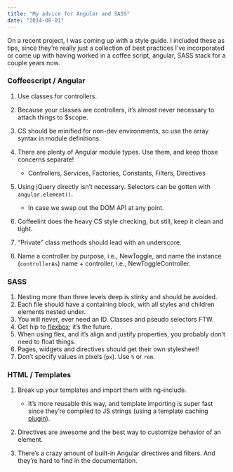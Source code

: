 ```yaml
---
title: "My advice for Angular and SASS"
date: "2014-08-01"
---
```


On a recent project, I was coming up with a style guide. I included these as tips, since they’re really just a collection of best practices I’ve incorporated or come up with having worked in a coffee script, angular, SASS stack for a couple years now.

### Coffeescript / Angular

1. Use classes for controllers.
2. Because your classes are controllers, it’s almost never necessary to attach things to $scope.
3. CS should be minified for non-dev environments, so use the array syntax in module definitions.
4. There are plenty of Angular module types. Use them, and keep those concerns separate!
    
    - Controllers, Services, Factories, Constants, Filters, Directives
5. Using jQuery directly isn’t necessary. Selectors can be gotten with `angular.element()`.
    
    - In case we swap out the DOM API at any point.
6. Coffeelint does the heavy CS style checking, but still, keep it clean and tight.
7. “Private” class methods should lead with an underscore.
8. Name a controller by purpose, i.e., NewToggle, and name the instance (`controllerAs`) name + controller, i.e., NewToggleController.

### SASS

1. Nesting more than three levels deep is stinky and should be avoided.
2. Each file should have a containing block, with all styles and children elements nested under.
3. You will never, ever need an ID. Classes and pseudo selectors FTW.
4. Get hip to [flexbox](http://css-tricks.com/snippets/css/a-guide-to-flexbox/); it’s the future.
5. When using flex, and it’s align and justify properties, you probably don’t need to float things.
6. Pages, widgets and directives should get their own stylesheet!
7. Don’t specify values in pixels (`px`). Use `%` or `rem`.

### HTML / Templates

1. Break up your templates and import them with ng-include.
    
    - It’s more reusable this way, and template importing is super fast since they’re compiled to JS strings (using a template caching [plugin](https://www.npmjs.org/package/grunt-angular-templates)).
2. Directives are awesome and the best way to customize behavior of an element.
3. There’s a crazy amount of built-in Angular directives and filters. And they’re hard to find in the documentation.
